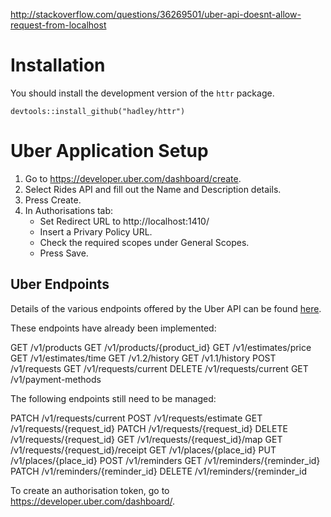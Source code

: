 http://stackoverflow.com/questions/36269501/uber-api-doesnt-allow-request-from-localhost

# Installation

You should install the development version of the `httr` package.
```
devtools::install_github("hadley/httr")
```

# Uber Application Setup

1. Go to https://developer.uber.com/dashboard/create.
2. Select Rides API and fill out the Name and Description details.
3. Press Create.
4. In Authorisations tab:
    - Set Redirect URL to http://localhost:1410/
    - Insert a Privary Policy URL.
    - Check the required scopes under General Scopes.
    - Press Save.

## Uber Endpoints

Details of the various endpoints offered by the Uber API can be found [here](https://developer.uber.com/docs/rides).

These endpoints have already been implemented:

GET /v1/products
GET /v1/products/{product_id}
GET /v1/estimates/price
GET /v1/estimates/time
GET /v1.2/history
GET /v1.1/history
POST /v1/requests
GET /v1/requests/current
DELETE /v1/requests/current
GET /v1/payment-methods

The following endpoints still need to be managed:

PATCH /v1/requests/current
POST /v1/requests/estimate
GET /v1/requests/{request_id}
PATCH /v1/requests/{request_id}
DELETE /v1/requests/{request_id}
GET /v1/requests/{request_id}/map
GET /v1/requests/{request_id}/receipt
GET /v1/places/{place_id}
PUT /v1/places/{place_id}
POST /v1/reminders
GET /v1/reminders/{reminder_id}
PATCH /v1/reminders/{reminder_id}
DELETE /v1/reminders/{reminder_id

To create an authorisation token, go to https://developer.uber.com/dashboard/.
